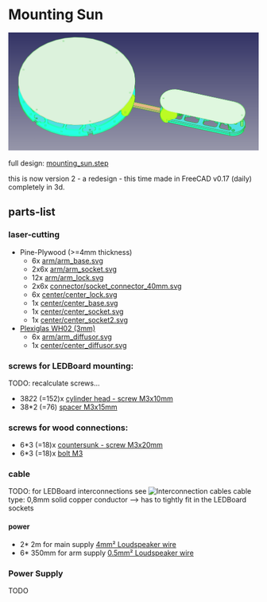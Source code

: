 <!--lint disable list-item-indent-->

# Mounting Sun

![Mounting Sun](mounting_sun.png)

full design: [mounting_sun.step ](mounting_sun.step)

this is now version 2 - a redesign - this time made in FreeCAD v0.17 (daily) completely in 3d.

## parts-list

### laser-cutting
- Pine-Plywood (>=4mm thickness)
  - 6x [arm/arm_base.svg](arm/arm_base.svg)
  - 2x6x [arm/arm_socket.svg](arm/arm_socket.svg)
  - 12x [arm/arm_lock.svg](arm/arm_lock.svg)
  - 2x6x [connector/socket_connector_40mm.svg](connector/socket_connector_40mm.svg)
  - 6x [center/center_lock.svg](center/center_lock.svg)
  - 1x [center/center_base.svg](center/center_base.svg)
  - 1x [center/center_socket.svg](center/center_socket.svg)
  - 1x [center/center_socket2.svg](center/center_socket2.svg)
- [Plexiglas WH02 (3mm)](https://www.plexiglas-shop.com/DE/de/einseitig-satiniert-d3k0ydk22v3/plexiglas-satinice-weiss-wh02-sc-1jmuadz2jyj~p.html?know=search%3AWH02)
  - 6x [arm/arm_diffusor.svg](arm/arm_diffusor.svg)
  - 1x [center/center_diffusor.svg](center/center_diffusor.svg)

### screws for LEDBoard mounting:
TODO: recalculate screws...
- 38*2*2 (=152)x [cylinder head - screw M3x10mm](https://www.wegertseder.com/ArticleDetails.aspx?ANR=2588-412)
- 38*2 (=76) [spacer M3x15mm](https://www.reichelt.de/index.html?ARTICLE=7120&GROUPID=7758&artnr=DI+15MM)

### screws for wood connections:
- 6*3 (=18)x [countersunk - screw M3x20mm](https://www.wegertseder.com/ArticleDetails.aspx?ANR=2606-242)
- 6*3 (=18)x [bolt M3](https://www.wegertseder.com/ArticleDetails.aspx?AKNUM=3991)

### cable

TODO:
for LEDBoard interconnections see ![Interconnection cables](hw/cable_length_interconnection.svg)
cable type: 0,8mm solid copper conductor --> has to tightly fit in the LEDBoard sockets

#### power
- 2* 2m for main supply [4mm² Loudspeaker wire](https://www.reichelt.de/index.html?ARTICLE=9887&GROUPID=5034&artnr=LAT+400-5)
- 6* 350mm for arm supply [0.5mm² Loudspeaker wire](https://www.reichelt.de/index.html?ARTICLE=74777&GROUPID=5034&artnr=LAW+205-10)

### Power Supply
TODO

